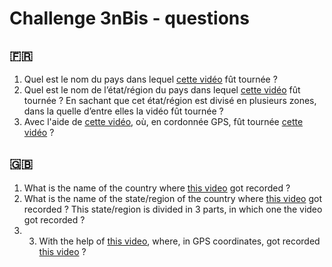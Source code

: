 # Challenge 3nBis - questions
## 🇫🇷
1. Quel est le nom du pays dans lequel [cette vidéo](https://github.com/novitae/Challenges/blob/main/3nBis/video%20principale.mp4) fût tournée ?
2. Quel est le nom de l’état/région du pays dans lequel [cette vidéo](https://github.com/novitae/Challenges/blob/main/3nBis/video%20principale.mp4) fût tournée ? En sachant que cet état/région est divisé en plusieurs zones, dans la quelle d’entre elles la vidéo fût tournée ?
3. Avec l'aide de [cette vidéo](https://github.com/novitae/Challenges/blob/main/3nBis/video%20secondaire.mp4), où, en cordonnée GPS, fût tournée [cette vidéo](https://github.com/novitae/Challenges/blob/main/3nBis/video%20principale.mp4) ?
## 🇬🇧
1. What is the name of the country where [this video](https://github.com/novitae/Challenges/blob/main/3nBis/video%20principale.mp4) got recorded ?
2. What is the name of the state/region of the country where [this video](https://github.com/novitae/Challenges/blob/main/3nBis/video%20principale.mp4) got recorded ? This state/region is divided in 3 parts, in which one the video got recorded ?
3. 3. With the help of [this video](https://github.com/novitae/Challenges/blob/main/3nBis/video%20secondaire.mp4), where, in  GPS coordinates, got recorded [this video](https://github.com/novitae/Challenges/blob/main/3nBis/video%20principale.mp4) ?